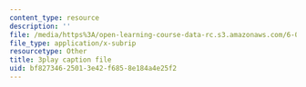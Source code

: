 ```yaml
---
content_type: resource
description: ''
file: /media/https%3A/open-learning-course-data-rc.s3.amazonaws.com/6-033-computer-system-engineering-spring-2018/bf82734625013e42f6858e184a4e25f2_r2_-2KW76ec.srt
file_type: application/x-subrip
resourcetype: Other
title: 3play caption file
uid: bf827346-2501-3e42-f685-8e184a4e25f2
---
```

